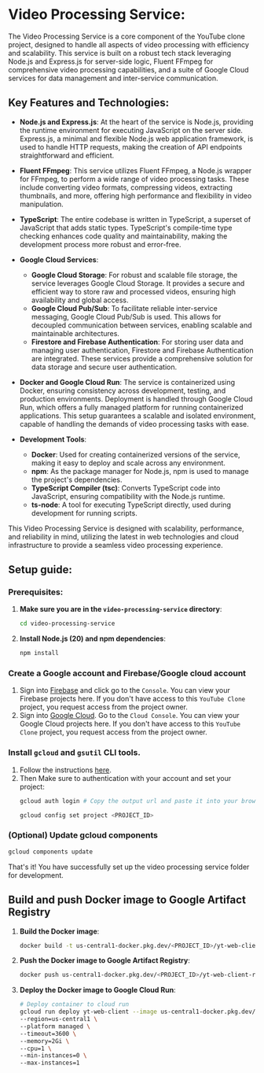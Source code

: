 # Video Processing Service:

The Video Processing Service is a core component of the YouTube clone project, designed to handle all aspects of video processing with efficiency and scalability. This service is built on a robust tech stack leveraging Node.js and Express.js for server-side logic, Fluent FFmpeg for comprehensive video processing capabilities, and a suite of Google Cloud services for data management and inter-service communication.

## Key Features and Technologies:

- **Node.js and Express.js**: At the heart of the service is Node.js, providing the runtime environment for executing JavaScript on the server side. Express.js, a minimal and flexible Node.js web application framework, is used to handle HTTP requests, making the creation of API endpoints straightforward and efficient.

- **Fluent FFmpeg**: This service utilizes Fluent FFmpeg, a Node.js wrapper for FFmpeg, to perform a wide range of video processing tasks. These include converting video formats, compressing videos, extracting thumbnails, and more, offering high performance and flexibility in video manipulation.

- **TypeScript**: The entire codebase is written in TypeScript, a superset of JavaScript that adds static types. TypeScript's compile-time type checking enhances code quality and maintainability, making the development process more robust and error-free.

- **Google Cloud Services**:
  - **Google Cloud Storage**: For robust and scalable file storage, the service leverages Google Cloud Storage. It provides a secure and efficient way to store raw and processed videos, ensuring high availability and global access.
  - **Google Cloud Pub/Sub**: To facilitate reliable inter-service messaging, Google Cloud Pub/Sub is used. This allows for decoupled communication between services, enabling scalable and maintainable architectures.
  - **Firestore and Firebase Authentication**: For storing user data and managing user authentication, Firestore and Firebase Authentication are integrated. These services provide a comprehensive solution for data storage and secure user authentication.

- **Docker and Google Cloud Run**: The service is containerized using Docker, ensuring consistency across development, testing, and production environments. Deployment is handled through Google Cloud Run, which offers a fully managed platform for running containerized applications. This setup guarantees a scalable and isolated environment, capable of handling the demands of video processing tasks with ease.

- **Development Tools**:
  - **Docker**: Used for creating containerized versions of the service, making it easy to deploy and scale across any environment.
  - **npm**: As the package manager for Node.js, npm is used to manage the project's dependencies.
  - **TypeScript Compiler (tsc)**: Converts TypeScript code into JavaScript, ensuring compatibility with the Node.js runtime.
  - **ts-node**: A tool for executing TypeScript directly, used during development for running scripts.

This Video Processing Service is designed with scalability, performance, and reliability in mind, utilizing the latest in web technologies and cloud infrastructure to provide a seamless video processing experience.

## Setup guide:

### Prerequisites:
1. **Make sure you are in the `video-processing-service` directory**:
    ```bash
    cd video-processing-service
    ```
2. **Install Node.js (20) and npm dependencies**:
    ```bash
    npm install
    ```

### Create a Google account and Firebase/Google cloud account
1. Sign into [Firebase](https://firebase.google.com/) and click go to the `Console`. You can view your Firebase projects here. If you don't have access to this `YouTube Clone` project, you request access from the project owner.
2. Sign into [Google Cloud](https://cloud.google.com/). Go to the `Cloud Console`. You can view your Google Cloud projects here. If you don't have access to this `YouTube Clone` project, you request access from the project owner.

### Install `gcloud` and `gsutil` CLI tools.
1. Follow the instructions [here](https://cloud.google.com/sdk/docs/install).
2. Then Make sure to authentication with your account and set your project:
    ```bash
    gcloud auth login # Copy the output url and paste it into your browser

    gcloud config set project <PROJECT_ID>
    ```

### (Optional) Update gcloud components
```bash
gcloud components update
```

That's it! You have successfully set up the video processing service folder for development.

## Build and push Docker image to Google Artifact Registry

1. **Build the Docker image**:
    ```bash
    docker build -t us-central1-docker.pkg.dev/<PROJECT_ID>/yt-web-client-repo/yt-web-client .
    ```
2. **Push the Docker image to Google Artifact Registry**:
    ```bash
    docker push us-central1-docker.pkg.dev/<PROJECT_ID>/yt-web-client-repo/yt-web-client
    ```
3. **Deploy the Docker image to Google Cloud Run**:
    ```bash
    # Deploy container to cloud run
    gcloud run deploy yt-web-client --image us-central1-docker.pkg.dev/<PROJECT_ID>/yt-web-client-repo/yt-web-client \
    --region=us-central1 \
    --platform managed \
    --timeout=3600 \
    --memory=2Gi \
    --cpu=1 \
    --min-instances=0 \
    --max-instances=1
    ```